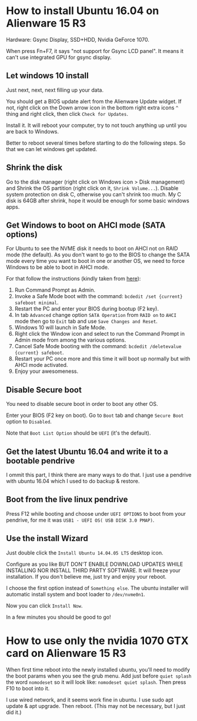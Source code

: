 # How to install Ubuntu 16.04 on Alienware 15 R3

Hardware: Gsync Display, SSD+HDD, Nvidia GeForce 1070.

When press Fn+F7, it says "not support for Gsync LCD panel". It means it can't use integrated GPU for gsync display.

## Let windows 10 install
Just next, next, next filling up your data.

You should get a BIOS update alert from the Alienware Update widget. If not,
right click on the Down arrow icon in the bottom right extra icons `^` thing and 
right click, then click `Check for Updates`.

Install it. It will reboot your computer, try to not touch anything up until
you are back to Windows.

Better to reboot several times before starting to do the following steps. So that we can let windows get updated.

## Shrink the disk
Go to the disk manager (right click on Windows icon > Disk management) and
Shrink the OS partition (right click on it, `Shrink Volume...`). 
Disable system protection on disk C, otherwise you can't shrink too much. 
My C disk is 64GB after shrink, hope it would be enough for some basic windows apps.

## Get Windows to boot on AHCI mode (SATA options)
For Ubuntu to see the NVME disk it needs to boot on AHCI not on RAID mode (the default).
As you don't want to go to the BIOS to change the SATA mode every time you want to boot
in one or another OS, we need to force Windows to be able to boot in AHCI mode.

For that follow the instructions (kindly taken from [here](http://www.tenforums.com/drivers-hardware/15006-attn-ssd-owners-enabling-ahci-mode-after-windows-10-installation.html)):

1. Run Command Prompt as Admin.
2. Invoke a Safe Mode boot with the command: `bcdedit /set {current} safeboot minimal`.
3. Restart the PC and enter your BIOS during bootup (F2 key).
4. In tab `Advanced` change option `SATA Operation` from `RAID on` to `AHCI` mode then go to `Exit` tab and use `Save Changes and Reset`.
5. Windows 10 will launch in Safe Mode.
6. Right click the Window icon and select to run the Command Prompt in Admin mode from among the various options.
7. Cancel Safe Mode booting with the command: `bcdedit /deletevalue {current} safeboot`.
8. Restart your PC once more and this time it will boot up normally but with AHCI mode activated.
9. Enjoy your awesomeness.


## Disable Secure boot
You need to disable secure boot in order to boot any other OS.

Enter your BIOS (F2 key on boot). Go to `Boot` tab and change `Secure Boot` option to `Disabled`.

Note that `Boot List Option` should be `UEFI` (it's the default).

## Get the latest Ubuntu 16.04 and write it to a bootable pendrive
I ommit this part, I think there are many ways to do that.
I just use a pendrive with ubuntu 16.04 which I used to do backup & restore.

## Boot from the live linux pendrive
Press F12 while booting and choose under `UEFI OPTIONS` to boot from your pendrive, for me it was
`USB1 - UEFI OS( USB DISK 3.0 PMAP)`.

## Use the install Wizard
Just double click the `Install Ubuntu 14.04.05 LTS` desktop icon.

Configure as you like BUT DON'T ENABLE DOWNLOAD UPDATES WHILE INSTALLING NOR INSTALL THIRD PARTY SOFTWARE. It will freeze your installation. If you don't believe me, just try and enjoy your reboot.

I choose the first option instead of `Something else`.
The ubuntu installer will automatic install system and boot loader to `/dev/nvme0n1`.

Now you can click `Install Now`.

In a few minutes you should be good to go!



# How to use only the nvidia 1070 GTX card on Alienware 15 R3
When first time reboot into the newly installed ubuntu, you'll need to modify the boot params when you see the grub menu.
Add just before `quiet splash` the word `nomodeset` so it will look like:
`nomodeset quiet splash`. Then press F10 to boot into it.

I use wired network, and it seems work fine in ubuntu.
I use sudo apt update & apt upgrade. Then reboot. (This may not be necessary, but I just did it.)


